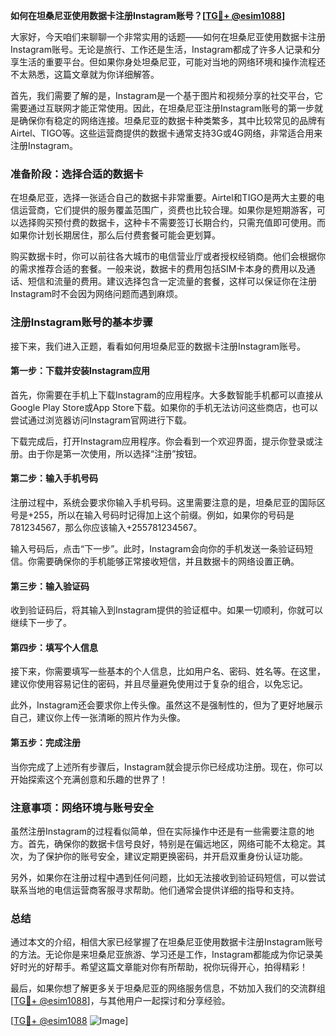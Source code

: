**如何在坦桑尼亚使用数据卡注册Instagram账号？[[TG💪+ @esim1088](https://t.me/s/esim1088)]**

大家好，今天咱们来聊聊一个非常实用的话题——如何在坦桑尼亚使用数据卡注册Instagram账号。无论是旅行、工作还是生活，Instagram都成了许多人记录和分享生活的重要平台。但如果你身处坦桑尼亚，可能对当地的网络环境和操作流程还不太熟悉，这篇文章就为你详细解答。

首先，我们需要了解的是，Instagram是一个基于图片和视频分享的社交平台，它需要通过互联网才能正常使用。因此，在坦桑尼亚注册Instagram账号的第一步就是确保你有稳定的网络连接。坦桑尼亚的数据卡种类繁多，其中比较常见的品牌有Airtel、TIGO等。这些运营商提供的数据卡通常支持3G或4G网络，非常适合用来注册Instagram。

### 准备阶段：选择合适的数据卡

在坦桑尼亚，选择一张适合自己的数据卡非常重要。Airtel和TIGO是两大主要的电信运营商，它们提供的服务覆盖范围广，资费也比较合理。如果你是短期游客，可以选择购买预付费的数据卡，这种卡不需要签订长期合约，只需充值即可使用。而如果你计划长期居住，那么后付费套餐可能会更划算。

购买数据卡时，你可以前往各大城市的电信营业厅或者授权经销商。他们会根据你的需求推荐合适的套餐。一般来说，数据卡的费用包括SIM卡本身的费用以及通话、短信和流量的费用。建议选择包含一定流量的套餐，这样可以保证你在注册Instagram时不会因为网络问题而遇到麻烦。

### 注册Instagram账号的基本步骤

接下来，我们进入正题，看看如何用坦桑尼亚的数据卡注册Instagram账号。

#### 第一步：下载并安装Instagram应用

首先，你需要在手机上下载Instagram的应用程序。大多数智能手机都可以直接从Google Play Store或App Store下载。如果你的手机无法访问这些商店，也可以尝试通过浏览器访问Instagram官网进行下载。

下载完成后，打开Instagram应用程序。你会看到一个欢迎界面，提示你登录或注册。由于你是第一次使用，所以选择“注册”按钮。

#### 第二步：输入手机号码

注册过程中，系统会要求你输入手机号码。这里需要注意的是，坦桑尼亚的国际区号是+255，所以在输入号码时记得加上这个前缀。例如，如果你的号码是781234567，那么你应该输入+255781234567。

输入号码后，点击“下一步”。此时，Instagram会向你的手机发送一条验证码短信。你需要确保你的手机能够正常接收短信，并且数据卡的网络设置正确。

#### 第三步：输入验证码

收到验证码后，将其输入到Instagram提供的验证框中。如果一切顺利，你就可以继续下一步了。

#### 第四步：填写个人信息

接下来，你需要填写一些基本的个人信息，比如用户名、密码、姓名等。在这里，建议你使用容易记住的密码，并且尽量避免使用过于复杂的组合，以免忘记。

此外，Instagram还会要求你上传头像。虽然这不是强制性的，但为了更好地展示自己，建议你上传一张清晰的照片作为头像。

#### 第五步：完成注册

当你完成了上述所有步骤后，Instagram就会提示你已经成功注册。现在，你可以开始探索这个充满创意和乐趣的世界了！

### 注意事项：网络环境与账号安全

虽然注册Instagram的过程看似简单，但在实际操作中还是有一些需要注意的地方。首先，确保你的数据卡信号良好，特别是在偏远地区，网络可能不太稳定。其次，为了保护你的账号安全，建议定期更换密码，并开启双重身份认证功能。

另外，如果你在注册过程中遇到任何问题，比如无法接收到验证码短信，可以尝试联系当地的电信运营商客服寻求帮助。他们通常会提供详细的指导和支持。

### 总结

通过本文的介绍，相信大家已经掌握了在坦桑尼亚使用数据卡注册Instagram账号的方法。无论你是来坦桑尼亚旅游、学习还是工作，Instagram都能成为你记录美好时光的好帮手。希望这篇文章能对你有所帮助，祝你玩得开心，拍得精彩！

最后，如果你想了解更多关于坦桑尼亚的网络服务信息，不妨加入我们的交流群组[[TG💪+ @esim1088](https://t.me/s/esim1088)]，与其他用户一起探讨和分享经验。

[[TG💪+ @esim1088](https://t.me/s/esim1088) ![Image](https://i.postimg.cc/4NQfJmqS/Snipaste-2025-05-13-00-14-12.png)]
